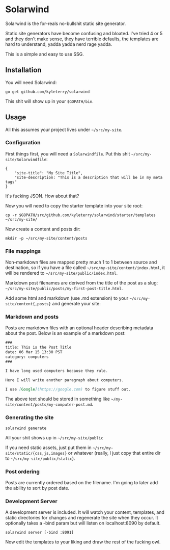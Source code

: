 # Solarwind

Solarwind is the for-reals no-bullshit static site generator.

Static site generators have become confusing and bloated. I've tried 4 or 5 and
they don't make sense, they have terrible defaults, the templates are hard to
understand, yadda yadda nerd rage yadda.

This is a simple and easy to use SSG.

## Installation

You will need Solarwind:

`go get github.com/kyleterry/solarwind`

This shit will show up in your `$GOPATH/bin`.

## Usage

All this assumes your project lives under `~/src/my-site`.

### Configuration
First things first, you will need a `Solarwindfile`. Put this shit `~/src/my-site/Solarwindfile`:

```
{
    "site-title": "My Site Title",
    "site-description: "This is a description that will be in my meta tags"
}
```

It's fucking JSON. How about that?

Now you will need to copy the starter template into your site root:

`cp -r $GOPATH/src/github.com/kyleterry/solarwind/starter/templates ~/src/my-site/`

Now create a content and posts dir:

`mkdir -p ~/src/my-site/content/posts`

### File mappings

Non-markdown files are mapped pretty much 1 to 1 between source and destination,
so if you have a file called `~/src/my-site/content/index.html`, it will be
rendered to `~/src/my-site/public/index.html`.

Markdown post filenames are derived from the title of the post as a slug:
`~/src/my-site/public/posts/my-first-post-title.html`.

Add some html and markdown (use .md extension) to your
`~/src/my-site/content{,posts}` and generate your site:

### Markdown and posts

Posts are markdown files with an optional header describing metadata about the
post. Below is an example of a markdown post:

```markdown
###
title: This is the Post Title
date: 06 Mar 15 13:30 PST
category: computers
###

I have long used computers because they rule.

Here I will write another paragraph about computers.

I use [Google](https://google.com) to figure stuff out.
```

The above text should be stored in something like
`~/my-site/content/posts/my-computer-post.md`.

### Generating the site

`solarwind generate`

All your shit shows up in `~/src/my-site/public`

If you need static assets, just put them in `~/src/my-site/static/{css,js,images}`
or whatever (really, I just copy that entire dir to `~/src/my-site/public/static`).

### Post ordering

Posts are currently ordered based on the filename. I'm going to later add the
ability to sort by post date.

### Development Server

A development server is included. It will watch your content, templates, and
static directories for changes and regenerate the site when they occur.
It optionally takes a -bind param but will listen on localhost:8090 by default.

`solarwind server [-bind :8091]`

Now edit the templates to your liking and draw the rest of the fucking owl.
